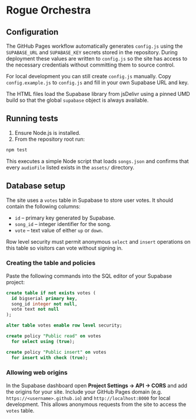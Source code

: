 # Rogue Orchestra

## Configuration

The GitHub Pages workflow automatically generates `config.js` using the
`SUPABASE_URL` and `SUPABASE_KEY` secrets stored in the repository. During
deployment these values are written to `config.js` so the site has access to the
necessary credentials without committing them to source control.

For local development you can still create `config.js` manually. Copy
`config.example.js` to `config.js` and fill in your own Supabase URL and key.

The HTML files load the Supabase library from jsDelivr using a pinned UMD build
so that the global `supabase` object is always available.

## Running tests

1. Ensure Node.js is installed.
2. From the repository root run:

```bash
npm test
```

This executes a simple Node script that loads `songs.json` and confirms that every `audioFile` listed exists in the `assets/` directory.

## Database setup

The site uses a `votes` table in Supabase to store user votes. It should contain
the following columns:

- `id` – primary key generated by Supabase.
- `song_id` – integer identifier for the song.
- `vote` – text value of either `up` or `down`.

Row level security must permit anonymous `select` and `insert` operations on
this table so visitors can vote without signing in.

### Creating the table and policies

Paste the following commands into the SQL editor of your Supabase project:

```sql
create table if not exists votes (
  id bigserial primary key,
  song_id integer not null,
  vote text not null
);

alter table votes enable row level security;

create policy "Public read" on votes
  for select using (true);

create policy "Public insert" on votes
  for insert with check (true);
```

### Allowing web origins

In the Supabase dashboard open **Project Settings → API → CORS** and add the
origins for your site. Include your GitHub Pages domain (e.g.
`https://<username>.github.io`) and `http://localhost:8000` for local
development. This allows anonymous requests from the site to access the `votes`
table.
